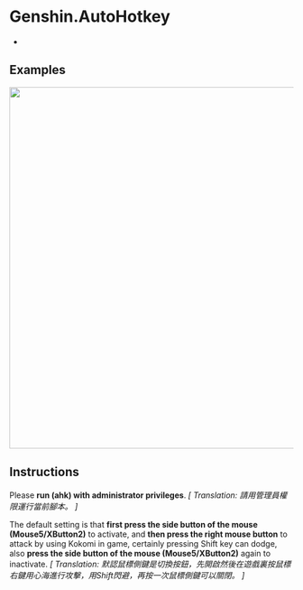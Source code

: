 # Genshin.AutoHotkey
* 


## Examples
<img src="./Assets/Kokomi_Attack.gif" width=640 high=360>


## Instructions
Please **run (ahk) with administrator privileges**.
*[ Translation: 請用管理員權限運行當前腳本。 ]*

The default setting is that **first press the side button of the mouse (Mouse5/XButton2)** to activate, and **then press the right mouse button** to attack by using Kokomi in game, certainly pressing Shift key can dodge, also **press the side button of the mouse (Mouse5/XButton2)** again to inactivate.
*[ Translation: 默認鼠標側鍵是切換按鈕，先開啟然後在遊戲裏按鼠標右鍵用心海進行攻擊，用Shift閃避，再按一次鼠標側鍵可以關閉。 ]*
